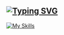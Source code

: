 ## [![Typing SVG](https://readme-typing-svg.herokuapp.com?font=Fira+Code&pause=1000&color=07C800&width=300&lines=sudo+su+Passw0rd;Cybersecurity+Specialist)](https://git.io/typing-svg)

[![My Skills](https://skillicons.dev/icons?i=js,html,css,kali,linux,mysql,py)](https://skillicons.dev)
         

        
